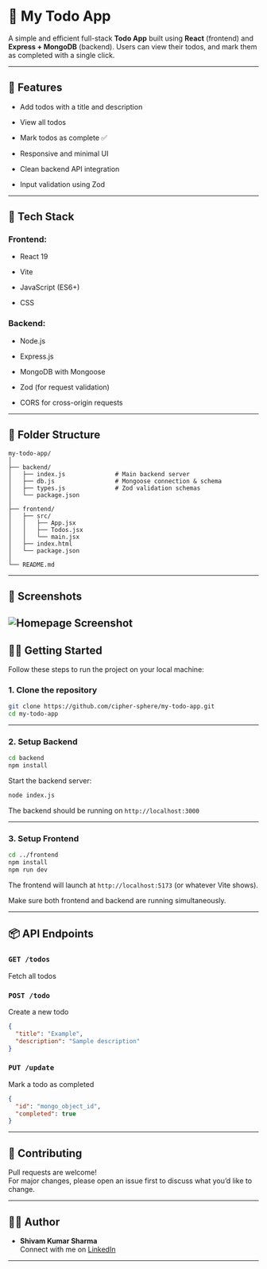 # 📝 My Todo App

A simple and efficient full-stack **Todo App** built using **React** (frontend) and **Express + MongoDB** (backend). Users can view their todos, and mark them as completed with a single click.

----------

## 🚀 Features

-   Add todos with a title and description
    
-   View all todos
    
-   Mark todos as complete ✅
    
-   Responsive and minimal UI
    
-   Clean backend API integration
    
-   Input validation using Zod
    

----------

## 💠 Tech Stack

### Frontend:

-   React 19
    
-   Vite
    
-   JavaScript (ES6+)
    
-   CSS
    

### Backend:

-   Node.js
    
-   Express.js
    
-   MongoDB with Mongoose
    
-   Zod (for request validation)
    
-   CORS for cross-origin requests
    

----------

## 📁 Folder Structure

```
my-todo-app/
│
├── backend/
│   ├── index.js              # Main backend server
│   ├── db.js                 # Mongoose connection & schema
│   ├── types.js              # Zod validation schemas
│   └── package.json
│
├── frontend/
│   ├── src/
│   │   ├── App.jsx
│   │   ├── Todos.jsx
│   │   └── main.jsx
│   ├── index.html
│   └── package.json
│
└── README.md

```

----------

## 📸 Screenshots

![Homepage Screenshot](./screenshots/homepage.png)
----------

## 🧑‍💻 Getting Started

Follow these steps to run the project on your local machine:

### 1. Clone the repository

```bash
git clone https://github.com/cipher-sphere/my-todo-app.git
cd my-todo-app

```

----------

### 2. Setup Backend

```bash
cd backend
npm install

```

Start the backend server:

```bash
node index.js

```

The backend should be running on `http://localhost:3000`

----------

### 3. Setup Frontend

```bash
cd ../frontend
npm install
npm run dev

```

The frontend will launch at `http://localhost:5173` (or whatever Vite shows).

Make sure both frontend and backend are running simultaneously.

----------

## 📦 API Endpoints

### `GET /todos`

Fetch all todos

### `POST /todo`

Create a new todo

```json
{
  "title": "Example",
  "description": "Sample description"
}

```

### `PUT /update`

Mark a todo as completed

```json
{
  "id": "mongo_object_id",
  "completed": true
}

```

----------

## 🤝 Contributing

Pull requests are welcome!  
For major changes, please open an issue first to discuss what you’d like to change.

----------

## 👨‍💻 Author

-   **Shivam Kumar Sharma**  
    Connect with me on [LinkedIn](https://www.linkedin.com/in/shivam-sharma-638617245/)
    

----------
